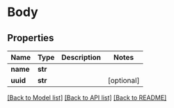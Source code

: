 # Body

## Properties
Name | Type | Description | Notes
------------ | ------------- | ------------- | -------------
**name** | **str** |  | 
**uuid** | **str** |  | [optional] 

[[Back to Model list]](../README.md#documentation-for-models) [[Back to API list]](../README.md#documentation-for-api-endpoints) [[Back to README]](../README.md)



